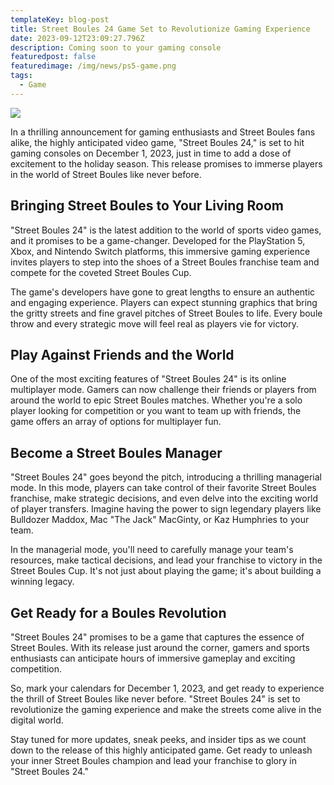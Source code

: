 ```yaml
---
templateKey: blog-post
title: Street Boules 24 Game Set to Revolutionize Gaming Experience
date: 2023-09-12T23:09:27.796Z
description: Coming soon to your gaming console
featuredpost: false
featuredimage: /img/news/ps5-game.png
tags:
  - Game
---
```

![](/img/ps5-game-cover.png)

In a thrilling announcement for gaming enthusiasts and Street Boules fans alike, the highly anticipated video game, "Street Boules 24," is set to hit gaming consoles on December 1, 2023, just in time to add a dose of excitement to the holiday season. This release promises to immerse players in the world of Street Boules like never before.

## Bringing Street Boules to Your Living Room

"Street Boules 24" is the latest addition to the world of sports video games, and it promises to be a game-changer. Developed for the PlayStation 5, Xbox, and Nintendo Switch platforms, this immersive gaming experience invites players to step into the shoes of a Street Boules franchise team and compete for the coveted Street Boules Cup.

The game's developers have gone to great lengths to ensure an authentic and engaging experience. Players can expect stunning graphics that bring the gritty streets and fine gravel pitches of Street Boules to life. Every boule throw and every strategic move will feel real as players vie for victory.

## Play Against Friends and the World

One of the most exciting features of "Street Boules 24" is its online multiplayer mode. Gamers can now challenge their friends or players from around the world to epic Street Boules matches. Whether you're a solo player looking for competition or you want to team up with friends, the game offers an array of options for multiplayer fun.

## Become a Street Boules Manager

"Street Boules 24" goes beyond the pitch, introducing a thrilling managerial mode. In this mode, players can take control of their favorite Street Boules franchise, make strategic decisions, and even delve into the exciting world of player transfers. Imagine having the power to sign legendary players like Bulldozer Maddox, Mac "The Jack" MacGinty, or Kaz Humphries to your team.

In the managerial mode, you'll need to carefully manage your team's resources, make tactical decisions, and lead your franchise to victory in the Street Boules Cup. It's not just about playing the game; it's about building a winning legacy.

## Get Ready for a Boules Revolution

"Street Boules 24" promises to be a game that captures the essence of Street Boules. With its release just around the corner, gamers and sports enthusiasts can anticipate hours of immersive gameplay and exciting competition.

So, mark your calendars for December 1, 2023, and get ready to experience the thrill of Street Boules like never before. "Street Boules 24" is set to revolutionize the gaming experience and make the streets come alive in the digital world.

Stay tuned for more updates, sneak peeks, and insider tips as we count down to the release of this highly anticipated game. Get ready to unleash your inner Street Boules champion and lead your franchise to glory in "Street Boules 24."